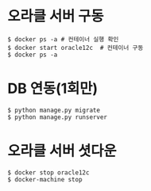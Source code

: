 # 오라클 서버 구동

```
$ docker ps -a # 컨테이너 실행 확인
$ docker start oracle12c  # 컨테이너 구동
$ docker ps -a
```

# DB 연동(1회만) 

```
$ python manage.py migrate
$ python manage.py runserver
```

# 오라클 서버 셧다운
```
$ docker stop oracle12c
$ docker-machine stop
```